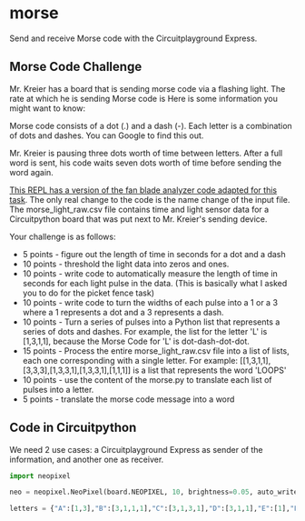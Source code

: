 # morse
Send and receive Morse code with the Circuitplayground Express.

## Morse Code Challenge

Mr. Kreier has a board that is sending morse code via a flashing light. The rate at which he is sending Morse code is Here is some information you might want to know:

Morse code consists of a dot (.) and a dash (-). Each letter is a combination of dots and dashes. You can Google to find this out. 

Mr. Kreier is pausing three dots worth of time between letters. After a full word is sent, his code waits seven dots worth of time before sending the word again.

[This REPL has a version of the fan blade analyzer code adapted for this task](https://replit.com/@evanweinberg/Morse-Code-Analyzer-Starter-Code). The only real change to the code is the name change of the input file. The morse_light_raw.csv file contains time and light sensor data for a Circuitpython board that was put next to Mr. Kreier's sending device.

Your challenge is as follows:

- 5 points - figure out the length of time in seconds for a dot and a dash 
- 10 points - threshold the light data into zeros and ones.
- 10 points - write code to automatically measure the length of time in seconds for each light pulse in the data. (This is basically what I asked you to do for the picket fence task)
- 10 points - write code to turn the widths of each pulse into a 1 or a 3 where a 1 represents a dot and a 3 represents a dash.
- 10 points - Turn a series of pulses into a Python list that represents a series of dots and dashes. For example, the list for the letter 'L' is  [1,3,1,1], because the Morse Code for 'L' is dot-dash-dot-dot.
- 15 points - Process the entire morse_light_raw.csv file into a list of lists, each one corresponding with a single letter. For example: [[1,3,1,1],[3,3,3],[1,3,3,1],[1,3,3,1],[1,1,1]] is a list that represents the word 'LOOPS'
- 10 points - use the content of the morse.py to translate each list of pulses into a letter.
- 5 points - translate the morse code message into a word

## Code in Circuitpython

We need 2 use cases: a Circuitplayground Express as sender of the information, and another one as receiver.

``` py
import neopixel

neo = neopixel.NeoPixel(board.NEOPIXEL, 10, brightness=0.05, auto_write=False)

letters = {"A":[1,3],"B":[3,1,1,1],"C":[3,1,3,1],"D":[3,1,1],"E":[1],"F":[3,1,1,1],"G":[3,3,1],"H":[1,1,1,1],"I":[1,1],"J":[1,3,3,3],"K":[3,1,3],"L":[1,3,1,1],"M":[3,3],"N":[3,1],"O":[3,3,3],"P":[1,3,3,1],"Q":[3,3,1,3],"R":[1,3,1],"S":[1,1,1],"T":[3],"U":[1,1,3],"V":[1,1,1,3],"W":[1,3,3],"X":[3,1,1,3],"Y":[3,1,3,3],"Z":[3,3,1,1]}

```
